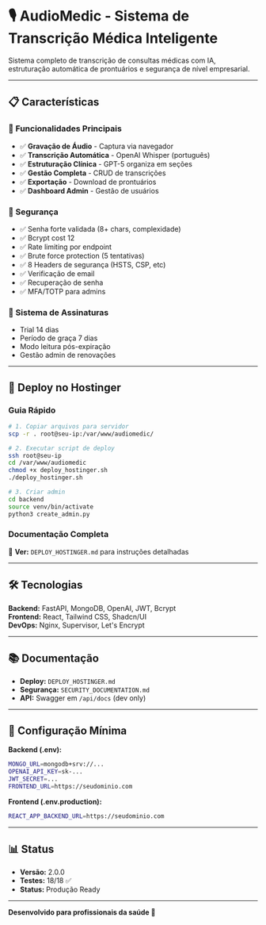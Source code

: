 # 🎙️ AudioMedic - Sistema de Transcrição Médica Inteligente

Sistema completo de transcrição de consultas médicas com IA, estruturação automática de prontuários e segurança de nível empresarial.

---

## 📋 Características

### 🎯 Funcionalidades Principais
- ✅ **Gravação de Áudio** - Captura via navegador
- ✅ **Transcrição Automática** - OpenAI Whisper (português)
- ✅ **Estruturação Clínica** - GPT-5 organiza em seções
- ✅ **Gestão Completa** - CRUD de transcrições
- ✅ **Exportação** - Download de prontuários
- ✅ **Dashboard Admin** - Gestão de usuários

### 🔐 Segurança
- ✅ Senha forte validada (8+ chars, complexidade)
- ✅ Bcrypt cost 12
- ✅ Rate limiting por endpoint
- ✅ Brute force protection (5 tentativas)
- ✅ 8 Headers de segurança (HSTS, CSP, etc)
- ✅ Verificação de email
- ✅ Recuperação de senha
- ✅ MFA/TOTP para admins

### 💼 Sistema de Assinaturas
- Trial 14 dias
- Período de graça 7 dias
- Modo leitura pós-expiração
- Gestão admin de renovações

---

## 🚀 Deploy no Hostinger

### Guia Rápido
```bash
# 1. Copiar arquivos para servidor
scp -r . root@seu-ip:/var/www/audiomedic/

# 2. Executar script de deploy
ssh root@seu-ip
cd /var/www/audiomedic
chmod +x deploy_hostinger.sh
./deploy_hostinger.sh

# 3. Criar admin
cd backend
source venv/bin/activate
python3 create_admin.py
```

### Documentação Completa
📖 **Ver:** `DEPLOY_HOSTINGER.md` para instruções detalhadas

---

## 🛠️ Tecnologias

**Backend:** FastAPI, MongoDB, OpenAI, JWT, Bcrypt  
**Frontend:** React, Tailwind CSS, Shadcn/UI  
**DevOps:** Nginx, Supervisor, Let's Encrypt  

---

## 📚 Documentação

- **Deploy:** `DEPLOY_HOSTINGER.md`
- **Segurança:** `SECURITY_DOCUMENTATION.md`
- **API:** Swagger em `/api/docs` (dev only)

---

## 🔑 Configuração Mínima

**Backend (.env):**
```bash
MONGO_URL=mongodb+srv://...
OPENAI_API_KEY=sk-...
JWT_SECRET=...
FRONTEND_URL=https://seudominio.com
```

**Frontend (.env.production):**
```bash
REACT_APP_BACKEND_URL=https://seudominio.com
```

---

## 📊 Status

- **Versão:** 2.0.0
- **Testes:** 18/18 ✅
- **Status:** Produção Ready

---

**Desenvolvido para profissionais da saúde 🏥**
